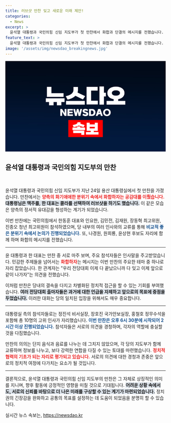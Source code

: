 ```yaml
---
title: 러브샷 만찬 잊고 새로운 미래 제안!
categories:
  - News
excerpt: >
  윤석열 대통령과 국민의힘 신임 지도부가 첫 만찬에서 화합과 단결의 메시지를 전했습니다. 맥주와 콜라를 나누며 러브샷을 하는 등 친밀한 분위기를 연출한 이 자리에서 앞으로의 협력을 다짐했습니다.
feature_text: >
  윤석열 대통령과 국민의힘 신임 지도부가 첫 만찬에서 화합과 단결의 메시지를 전했습니다. 맥주와 콜라를 나누며 러브샷을 하는 등 친밀한 분위기를 연출한 이 자리에서 앞으로의 협력을 다짐했습니다.
image: '/assets/img/newsdao_breakingnews.jpg'
---
```


<p><img src="/assets/img/newsdao_breakingnews.jpg" alt="pcversion 속보" /></p>

<h2 data-ke-size="size26">윤석열 대통령과 국민의힘 지도부의 만찬</h2>

<p data-ke-size="size16">&nbsp;</p>

<p>윤석열 대통령과 국민의힘 신임 지도부가 지난 24일 용산 대통령실에서 첫 만찬을 가졌습니다. 만찬에서는 <b><span style="color: #ee2323;">양측의 화기애애한 분위기 속에서 화합하자는 공감대를 이뤘습니다.</span></b> <b><span style="background-color: #21538527;">대통령님은 맥주를, 한 대표는 콜라를 선택하여 러브샷을 하기도 했습니다.</span></b> 이 같은 모습은 양측의 정서적 유대감을 형성하는 계기가 되었습니다. </p>

<p>이번 만찬에는 국민의힘에서 한동훈 대표와 인요한, 김민전, 김재원, 장동혁 최고위원, 진종오 청년 최고위원이 참석하였으며, 당 내부의 여러 인사와의 교류를 통해 <b><span style="color: #1a5490;">비교적 좋은 분위기 속에서 논의가 진행되었습니다.</span></b> 또, 나경원, 원희룡, 윤상현 후보도 자리에 함께 하며 화합의 메시지를 전했습니다.</p>

<hr>

<p data-ke-size="size16"> </p>

<p>윤 대통령과 한 대표는 만찬 중 서로 마주 보며, 주요 참석자들은 인사말을 주고받았습니다. 민감한 주제들을 넘어서는 <b><span style="color: #ee2323;">화합하자</span></b>는 메시지는 이번 만찬의 주요한 테마 중 하나로 자리 잡았습니다. 한 관계자는 "우리 전당대회 이제 다 끝났으니까 다 잊고 이제 앞으로 같이 나가자"는 의견을 전했습니다.</p>

<p>이처럼 만찬은 당내의 결속을 다지고 차별화된 정치적 접근을 할 수 있는 기회를 부여했습니다. <b><span style="background-color: #21538527;">여러 전당대회 출마자들은 과거에 대한 언급을 자제하고 앞으로의 목표에 중점을 두었습니다.</span></b> 이러한 대화는 당의 일치된 입장을 위해서도 매우 중요합니다.</p>

<hr>

<p data-ke-size="size16"> </p>

<p>대통령실 측의 참석자들로는 정진석 비서실장, 장호진 국가안보실장, 홍철호 정무수석을 포함해 총 10명의 고위 인사가 자리했습니다. <b><span style="color: #1a5490;">이번 만찬은 오후 6시 30분에 시작되어 2시간 이상 진행되었습니다.</span></b> 참석자들은 서로의 의견을 경청하며, 각자의 역할에 충실할 것을 다짐했습니다.</p>

<p>만찬의 의의는 단지 음식과 음료를 나누는 데 그치지 않았으며, 각 당의 지도부가 함께 교류하며 정보를 나누고, 보다 강력한 연합을 다질 수 있는 토대를 마련했습니다. <b><span style="color: #ee2323;">정치적 협력의 기초가 되는 자리로 평가되고 있습니다.</span></b> 서로의 의견에 대한 경청과 존중은 앞으로의 정치적 여정에 다가치는 요소가 될 것입니다.</p>

<hr>

<p data-ke-size="size16"> </p>

<p>결론적으로, 윤석열 대통령과 국민의힘 신임 지도부의 만찬은 그 자체로 상징적인 의미를 지니며, 향후 활동에 긍정적인 영향을 미칠 것으로 기대됩니다. <b><span style="background-color: #21538527;">어려운 상황 속에서도, 서로의 신뢰를 바탕으로 더 나은 미래를 구상할 수 있는 계기가 마련되었습니다.</span></b> 정치권의 긴장감을 완화하고 공통의 목표를 설정하는 데 도움이 되었음을 분명히 할 수 있습니다.</p>

<p data-ke-size="size16"> </p>
실시간 뉴스 속보는, <a href="https://newsdao.kr" rel="dofollow">https://newsdao.kr</a>


